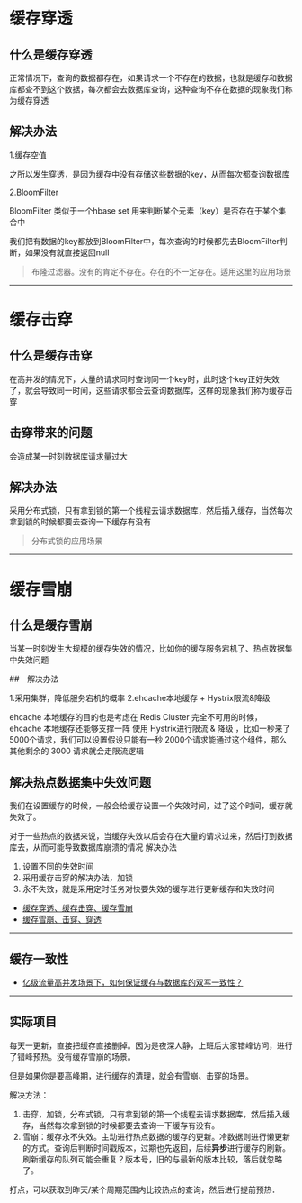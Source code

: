 # 缓存穿透

## 什么是缓存穿透
正常情况下，查询的数据都存在，如果请求一个不存在的数据，也就是缓存和数据库都查不到这个数据，每次都会去数据库查询，这种查询不存在数据的现象我们称为缓存穿透


## 解决办法

1.缓存空值 

之所以发生穿透，是因为缓存中没有存储这些数据的key，从而每次都查询数据库 

2.BloomFilter 
 
BloomFilter 类似于一个hbase set 用来判断某个元素（key）是否存在于某个集合中 

我们把有数据的key都放到BloomFilter中，每次查询的时候都先去BloomFilter判断，如果没有就直接返回null 

> 布隆过滤器。没有的肯定不存在。存在的不一定存在。适用这里的应用场景

---
# 缓存击穿
## 什么是缓存击穿

在高并发的情况下，大量的请求同时查询同一个key时，此时这个key正好失效了，就会导致同一时间，这些请求都会去查询数据库，这样的现象我们称为缓存击穿

## 击穿带来的问题
会造成某一时刻数据库请求量过大

## 解决办法
采用分布式锁，只有拿到锁的第一个线程去请求数据库，然后插入缓存，当然每次拿到锁的时候都要去查询一下缓存有没有

> 分布式锁的应用场景

---
# 缓存雪崩
## 什么是缓存雪崩

当某一时刻发生大规模的缓存失效的情况，比如你的缓存服务宕机了、热点数据集中失效问题

##　解决办法

1.采用集群，降低服务宕机的概率
2.ehcache本地缓存 + Hystrix限流&降级

ehcache 本地缓存的目的也是考虑在 Redis Cluster 完全不可用的时候，ehcache 本地缓存还能够支撑一阵
使用 Hystrix进行限流 & 降级 ，比如一秒来了5000个请求，我们可以设置假设只能有一秒 2000个请求能通过这个组件，那么其他剩余的 3000 请求就会走限流逻辑


## 解决热点数据集中失效问题

我们在设置缓存的时候，一般会给缓存设置一个失效时间，过了这个时间，缓存就失效了。

对于一些热点的数据来说，当缓存失效以后会存在大量的请求过来，然后打到数据库去，从而可能导致数据库崩溃的情况
解决办法

1. 设置不同的失效时间
2. 采用缓存击穿的解决办法，加锁
3. 永不失效，就是采用定时任务对快要失效的缓存进行更新缓存和失效时间


- [缓存穿透、缓存击穿、缓存雪崩](https://juejin.im/post/5ca8905ef265da30ba5b18bc)
- [缓存雪崩、击穿、穿透](https://juejin.im/post/5dbef8306fb9a0203f6fa3e2)

---
## 缓存一致性

- [亿级流量高并发场景下，如何保证缓存与数据库的双写一致性？](https://juejin.im/post/5d3f93d0f265da03c61e2bea)

----
## 实际项目

每天一更新，直接把缓存直接删掉。因为是夜深人静，上班后大家错峰访问，进行了错峰预热。没有缓存雪崩的场景。

但是如果你是要高峰期，进行缓存的清理，就会有雪崩、击穿的场景。

解决方法：
1. 击穿，加锁，分布式锁，只有拿到锁的第一个线程去请求数据库，然后插入缓存，当然每次拿到锁的时候都要去查询一下缓存有没有。
2. 雪崩：缓存永不失效。主动进行热点数据的缓存的更新。冷数据则进行懒更新的方式。查询后判断时间戳版本，过期也先返回，后续**异步**进行缓存的刷新。刷新缓存的队列可能会重复？版本号，旧的与最新的版本比较，落后就忽略了。

打点，可以获取到昨天/某个周期范围内比较热点的查询，然后进行提前预热．
